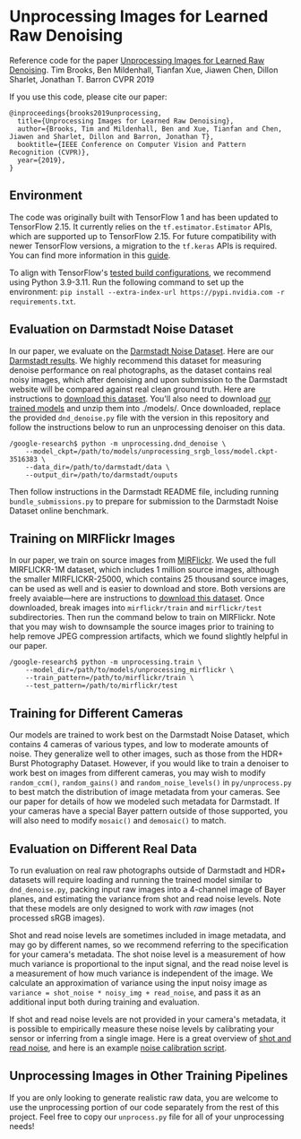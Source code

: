 # Unprocessing Images for Learned Raw Denoising

Reference code for the paper [Unprocessing Images for Learned Raw Denoising](http://timothybrooks.com/tech/unprocessing).
Tim Brooks, Ben Mildenhall, Tianfan Xue, Jiawen Chen, Dillon Sharlet, Jonathan T. Barron
CVPR 2019

If you use this code, please cite our paper:

```
@inproceedings{brooks2019unprocessing,
  title={Unprocessing Images for Learned Raw Denoising},
  author={Brooks, Tim and Mildenhall, Ben and Xue, Tianfan and Chen, Jiawen and Sharlet, Dillon and Barron, Jonathan T},
  booktitle={IEEE Conference on Computer Vision and Pattern Recognition (CVPR)},
  year={2019},
}
```

## Environment

The code was originally built with TensorFlow 1 and has been updated to TensorFlow 2.15. It currently relies on the `tf.estimator.Estimator` APIs, which are supported up to TensorFlow 2.15. For future compatibility with newer TensorFlow versions, a migration to the `tf.keras` APIs is required. You can find more information in this [guide](https://www.tensorflow.org/guide/migrate/migrating_estimator).

To align with TensorFlow's [tested build configurations](https://www.tensorflow.org/install/source#tested_build_configurations), we recommend using Python 3.9-3.11. Run the following command to set up the environment: `pip install --extra-index-url https://pypi.nvidia.com -r requirements.txt`.

## Evaluation on Darmstadt Noise Dataset

In our paper, we evaluate on the [Darmstadt Noise Dataset](https://noise.visinf.tu-darmstadt.de/). Here are our [Darmstadt results](http://timothybrooks.com/tech/unprocessing/darmstadt-supp/). We highly recommend this dataset for measuring denoise performance on real photographs, as the dataset contains real noisy images, which after denoising and upon submission to the Darmstadt website will be compared against real clean ground truth. Here are instructions to [download this dataset](https://noise.visinf.tu-darmstadt.de/downloads). You'll also need to download [our trained models](https://drive.google.com/file/d/1MTFr-uaIKv5aWe7nXlhTaHBestLUiDLZ/view?usp=sharing) and unzip them into ./models/. Once downloaded, replace the provided `dnd_denoise.py` file with the version in this repository and follow the instructions below to run an unprocessing denoiser on this data.

```
/google-research$ python -m unprocessing.dnd_denoise \
    --model_ckpt=/path/to/models/unprocessing_srgb_loss/model.ckpt-3516383 \
    --data_dir=/path/to/darmstadt/data \
    --output_dir=/path/to/darmstadt/ouputs
```

Then follow instructions in the Darmstadt README file, including running `bundle_submissions.py` to prepare for submission to the Darmstadt Noise Dataset online benchmark.

## Training on MIRFlickr Images

In our paper, we train on source images from [MIRFlickr](https://press.liacs.nl/mirflickr/). We used the full MIRFLICKR-1M dataset, which includes 1 million source images, although the smaller MIRFLICKR-25000, which contains 25 thousand source images, can be used as well and is easier to download and store. Both versions are freely avaiable&mdash;here are instructions to [download this dataset](http://press.liacs.nl/mirflickr/mirdownload.html). Once downloaded, break images into `mirflickr/train` and `mirflickr/test` subdirectories. Then run the command below to train on MIRFlickr. Note that you may wish to downsample the source images prior to training to help remove JPEG compression artifacts, which we found slightly helpful in our paper.

```
/google-research$ python -m unprocessing.train \
    --model_dir=/path/to/models/unprocessing_mirflickr \
    --train_pattern=/path/to/mirflickr/train \
    --test_pattern=/path/to/mirflickr/test
```

## Training for Different Cameras

Our models are trained to work best on the Darmstadt Noise Dataset, which contains 4 cameras of various types, and low to moderate amounts of noise. They generalize well to other images, such as those from the HDR+ Burst Photography Dataset. However, if you would like to train a denoiser to work best on images from different cameras, you may wish to modify `random_ccm()`, `random_gains()` and `random_noise_levels()` in `py/unprocess.py` to best match the distribution of image metadata from your cameras. See our paper for details of how we modeled such metadata for Darmstadt. If your cameras have a special Bayer pattern outside of those supported, you will also need to modify `mosaic()` and `demosaic()` to match.

## Evaluation on Different Real Data

To run evaluation on real raw photographs outside of Darmstadt and HDR+ datasets will require loading and running the trained model similar to `dnd_denoise.py`, packing input raw images into a 4-channel image of Bayer planes, and estimating the variance from shot and read noise levels. Note that these models are only designed to work with *raw* images (not processed sRGB images).

Shot and read noise levels are sometimes included in image metadata, and may go by different names, so we recommend referring to the specification for your camera's metadata. The shot noise level is a measurement of how much variance is proportional to the input signal, and the read noise level is a measurement of how much variance is independent of the image. We calculate an approximation of variance using the input noisy image as `variance = shot_noise * noisy_img + read_noise`, and pass it as an additional input both during training and evaluation.

If shot and read noise levels are not provided in your camera's metadata, it is possible to empirically measure these noise levels by calibrating your sensor or inferring from a single image. Here is a great overview of [shot and read noise](http://people.csail.mit.edu/hasinoff/pubs/hasinoff-photon-2012-preprint.pdf), and here is an example [noise calibration script](https://android.googlesource.com/platform/cts/+/806b430/apps/CameraITS/tests/dng_noise_model/dng_noise_model.py).

## Unprocessing Images in Other Training Pipelines

If you are only looking to generate realistic raw data, you are welcome to use the unprocessing portion of our code separately from the rest of this project. Feel free to copy our `unprocess.py` file for all of your unprocessing needs!
